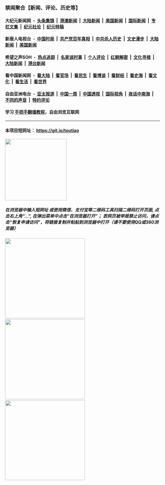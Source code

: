 ### 禁闻聚合【新闻、评论、历史等】

#### 大纪元新闻网 &nbsp;-&nbsp; [头条集锦](indexes/E头条集锦.md?t=03170902) &nbsp;|&nbsp; [港澳新闻](indexes/E港澳新闻.md?t=03170902)  &nbsp;|&nbsp; [大陆新闻](indexes/E大陆新闻.md?t=03170902) &nbsp;|&nbsp; [美国新闻](indexes/E美国新闻.md?t=03170902) &nbsp;|&nbsp; [国际新闻](indexes/E国际新闻.md?t=03170902) &nbsp;|&nbsp; [专栏文集](indexes/E专栏文集.md?t=03170902) &nbsp;|&nbsp; [纪元社论](indexes/E纪元社论.md?t=03170902) &nbsp;|&nbsp; [纪元特稿](indexes/E纪元特稿.md?t=03170902) 

#### 新唐人电视台 &nbsp;-&nbsp; [中国时局](indexes/N中国时局.md?t=03170902) &nbsp;|&nbsp; [共产党百年真相](indexes/N共产党百年真相.md?t=03170902) &nbsp;|&nbsp; [中共杀人历史](indexes/N中共杀人历史.md?t=03170902) &nbsp;|&nbsp; [文史漫步](indexes/N文史漫步.md?t=03170902) &nbsp;|&nbsp; [大陆新闻](indexes/N大陆新闻.md?t=03170902) &nbsp;|&nbsp; [美国新闻](indexes/N美国新闻.md?t=03170902)

#### 希望之声SOH &nbsp;-&nbsp; [热点追踪](indexes/H热点追踪.md?t=03170902) &nbsp;|&nbsp; [名家谈时事](indexes/H名家谈时事.md?t=03170902) &nbsp;|&nbsp; [个人评论](indexes/H个人评论.md?t=03170902)  &nbsp;|&nbsp; [红朝解密](indexes/H红朝解密.md?t=03170902) &nbsp;|&nbsp; [文化寻根](indexes/H文化寻根.md?t=03170902) &nbsp;|&nbsp; [大陆新闻](indexes/H大陆新闻.md?t=03170902) &nbsp;|&nbsp; [港台新闻](indexes/H港台新闻.md?t=03170902)

#### 看中国新闻网 &nbsp;-&nbsp; [看大陆](indexes/S看大陆.md?t=03170902) &nbsp;|&nbsp; [看官场](indexes/S看官场.md?t=03170902) &nbsp;|&nbsp; [看民生](indexes/S看民生.md?t=03170902)  &nbsp;|&nbsp; [看博谈](indexes/S看博谈.md?t=03170902) &nbsp;|&nbsp; [看财经](indexes/S看财经.md?t=03170902) &nbsp;|&nbsp; [看史海](indexes/S看史海.md?t=03170902) &nbsp;|&nbsp; [看文化](indexes/S看文化.md?t=03170902) &nbsp;|&nbsp; [看生活](indexes/S看生活.md?t=03170902) &nbsp;|&nbsp; [看世界](indexes/S看世界.md?t=03170902)

#### 自由亚洲电台 &nbsp;-&nbsp; [亚太报道](indexes/R亚太报道.md?t=03170902) &nbsp;|&nbsp; [中国一周](indexes/R中国一周.md?t=03170902) &nbsp;|&nbsp; [中国透视](indexes/R中国透视.md?t=03170902)  &nbsp;|&nbsp; [国际视角](indexes/R国际视角.md?t=03170902) &nbsp;|&nbsp; [夜话中南海](indexes/R夜话中南海.md?t=03170902) &nbsp;|&nbsp; [不同的声音](indexes/R不同的声音.md?t=03170902) &nbsp;|&nbsp; [特约评论](indexes/R特约评论.md?t=03170902)

#### 学习 [手把手翻墙教程](https://github.com/gfw-breaker/guides/wiki)，自由浏览互联网

----

#### 本项目短网址： https://git.io/toutiao
<img src="https://raw.githubusercontent.com/gfw-breaker/banned-news/master/scripts/img/qr.png" width="200px"/>  

##### 在浏览器中输入短网址 或使用微信、支付宝等二维码工具扫描二维码打开页面, 点击右上角"...", 在弹出菜单中点击“在浏览器打开”； 若网页被举报禁止访问，请点击“恢复申请访问”，将链接复制并粘贴到浏览器中打开（请不要使用QQ或360浏览器）

<img src="https://raw.githubusercontent.com/gfw-breaker/banned-news/master/scripts/img/1.png" width="260px"/> &nbsp; <img src="https://raw.githubusercontent.com/gfw-breaker/banned-news/master/scripts/img/2.png" width="260px"/> &nbsp; <img src="https://raw.githubusercontent.com/gfw-breaker/banned-news/master/scripts/img/3.png" width="260px"/>

